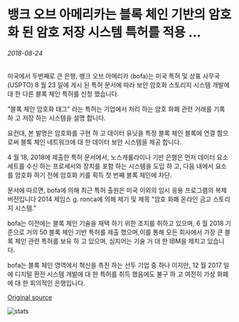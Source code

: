 # 뱅크 오브 아메리카는 블록 체인 기반의 암호화 된 암호 저장 시스템 특허를 적용 ...

###### 2018-08-24

미국에서 두번째로 큰 은행, 뱅크 오브 아메리카 (bofa)는 미국 특허 및 상표 사무국 (USPTO) 8 월 23 일에 게시 된 특허 문서에 따라 보안 암호화 스토리지 시스템 개발에 대 한 다른 블록 체인 특허를 신청 했습니다.

"블록 체인 암호화 태그" 라는 특허는 기업에서 처리 하는 암호 화폐 관련 거래를 기록 하 고 저장 하는 시스템을 설명 합니다.

요컨대, 본 발명은 암호화를 구현 하 고 데이터 유닛을 특정 블록 체인 블록에 연결 함으로써 블록 체인 네트워크에 대 한 데이터 보안 시스템을 제공 합니다.

4 월 18, 2018에 제출한 특허 문서에서, 노스캐롤라이나 기반 은행은 먼저 데이터 요소 세트를 수신 하는 프로세서와 장치를 포함 하는 시스템을 도입 하 고, 다음 내에서 요소를 암호화 하기 전에 암호화 키를 획득 첫 번째 블록 체인에 차단.

문서에 따르면, bofa에 의해 최근 특허 출원은 미국 이외의 임시 응용 프로그램의 복제 버전입니다 2014 제임스 g. ronca에 의해 제기 및 제목 "암호 화폐 온라인 금고 스토리지 시스템."

bofa는 이전에는 블록 체인 기술을 채택 하기 위한 조치를 취하고 있으며, 6 월 2018 기준으로 거의 50 블록 체인 기반 특허를 제출 했으며,이를 통해 모든 회사에서 가장 큰 블록 체인 관련 특허를 보유 하 고 있으며, 심지어는 기술 거 대 한 IBM을 제치고 있습니다.

bofa는 블록 체인 영역에서 혁신을 촉진 하는 선두 기업 중 하나 이지만, 12 월 2017 일에 디지털 환전 시스템 개발에 대 한 특허를 취득 했음에도 불구 하 고 여전히 가상 화폐에 대 한 회의적인 은행입니다.

[Original source](https://cointelegraph.com/news/bank-of-america-applies-for-blockchain-based-encrypted-crypto-storage-system-patent)

![stats](https://c.statcounter.com/11760860/0/a89fa40b/1/ "stats")